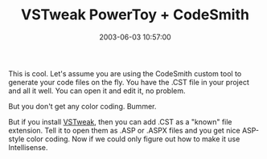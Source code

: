 ﻿---
layout: post
title: "VSTweak PowerToy + CodeSmith"
comments: false
date: 2003-06-03 10:57:00
categories:
 - Technology
subtext-id: 0c21834d-edde-4a8f-92f9-3c682c39396d
alias: /blog/VSTweak-PowerToy-2b-CodeSmith.aspx
---


This is cool. Let's assume you are using the CodeSmith custom tool to generate your code files on the fly. You have the .CST file in your project and all it well. You can open it and edit it, no problem.

But you don't get any color coding. Bummer.

But if you install [VSTweak](http://apps.gotdotnet.com/ide/powertoys/vstweak.exe), then you can add .CST as a "known" file extension. Tell it to open them as .ASP or .ASPX files and you get nice ASP-style color coding. Now if we could only figure out how to make it use Intellisense.
